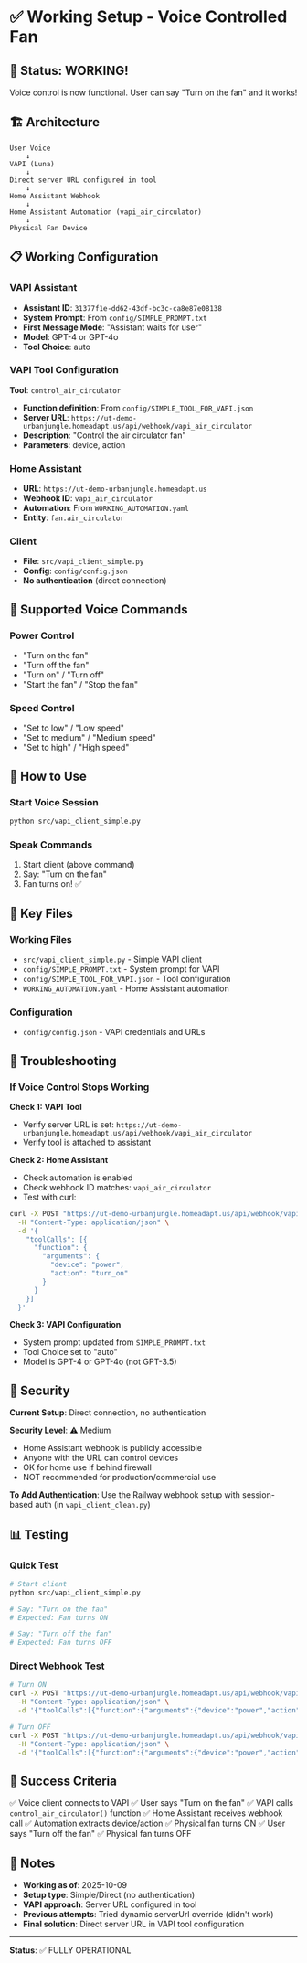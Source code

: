 # ✅ Working Setup - Voice Controlled Fan

## 🎉 Status: WORKING!

Voice control is now functional. User can say "Turn on the fan" and it works!

## 🏗️ Architecture

```
User Voice
    ↓
VAPI (Luna)
    ↓
Direct server URL configured in tool
    ↓
Home Assistant Webhook
    ↓
Home Assistant Automation (vapi_air_circulator)
    ↓
Physical Fan Device
```

## 📋 Working Configuration

### VAPI Assistant
- **Assistant ID**: `31377f1e-dd62-43df-bc3c-ca8e87e08138`
- **System Prompt**: From `config/SIMPLE_PROMPT.txt`
- **First Message Mode**: "Assistant waits for user"
- **Model**: GPT-4 or GPT-4o
- **Tool Choice**: auto

### VAPI Tool Configuration
**Tool**: `control_air_circulator`
- **Function definition**: From `config/SIMPLE_TOOL_FOR_VAPI.json`
- **Server URL**: `https://ut-demo-urbanjungle.homeadapt.us/api/webhook/vapi_air_circulator`
- **Description**: "Control the air circulator fan"
- **Parameters**: device, action

### Home Assistant
- **URL**: `https://ut-demo-urbanjungle.homeadapt.us`
- **Webhook ID**: `vapi_air_circulator`
- **Automation**: From `WORKING_AUTOMATION.yaml`
- **Entity**: `fan.air_circulator`

### Client
- **File**: `src/vapi_client_simple.py`
- **Config**: `config/config.json`
- **No authentication** (direct connection)

## 🎤 Supported Voice Commands

### Power Control
- "Turn on the fan"
- "Turn off the fan"
- "Turn on" / "Turn off"
- "Start the fan" / "Stop the fan"

### Speed Control
- "Set to low" / "Low speed"
- "Set to medium" / "Medium speed"
- "Set to high" / "High speed"

## 🚀 How to Use

### Start Voice Session
```bash
python src/vapi_client_simple.py
```

### Speak Commands
1. Start client (above command)
2. Say: "Turn on the fan"
3. Fan turns on! ✅

## 📁 Key Files

### Working Files
- `src/vapi_client_simple.py` - Simple VAPI client
- `config/SIMPLE_PROMPT.txt` - System prompt for VAPI
- `config/SIMPLE_TOOL_FOR_VAPI.json` - Tool configuration
- `WORKING_AUTOMATION.yaml` - Home Assistant automation

### Configuration
- `config/config.json` - VAPI credentials and URLs

## 🔧 Troubleshooting

### If Voice Control Stops Working

**Check 1: VAPI Tool**
- Verify server URL is set: `https://ut-demo-urbanjungle.homeadapt.us/api/webhook/vapi_air_circulator`
- Verify tool is attached to assistant

**Check 2: Home Assistant**
- Check automation is enabled
- Check webhook ID matches: `vapi_air_circulator`
- Test with curl:
```bash
curl -X POST "https://ut-demo-urbanjungle.homeadapt.us/api/webhook/vapi_air_circulator" \
  -H "Content-Type: application/json" \
  -d '{
    "toolCalls": [{
      "function": {
        "arguments": {
          "device": "power",
          "action": "turn_on"
        }
      }
    }]
  }'
```

**Check 3: VAPI Configuration**
- System prompt updated from `SIMPLE_PROMPT.txt`
- Tool Choice set to "auto"
- Model is GPT-4 or GPT-4o (not GPT-3.5)

## 🔐 Security

**Current Setup**: Direct connection, no authentication

**Security Level**: ⚠️ Medium
- Home Assistant webhook is publicly accessible
- Anyone with the URL can control devices
- OK for home use if behind firewall
- NOT recommended for production/commercial use

**To Add Authentication**: Use the Railway webhook setup with session-based auth (in `vapi_client_clean.py`)

## 📊 Testing

### Quick Test
```bash
# Start client
python src/vapi_client_simple.py

# Say: "Turn on the fan"
# Expected: Fan turns ON

# Say: "Turn off the fan"
# Expected: Fan turns OFF
```

### Direct Webhook Test
```bash
# Turn ON
curl -X POST "https://ut-demo-urbanjungle.homeadapt.us/api/webhook/vapi_air_circulator" \
  -H "Content-Type: application/json" \
  -d '{"toolCalls":[{"function":{"arguments":{"device":"power","action":"turn_on"}}}]}'

# Turn OFF
curl -X POST "https://ut-demo-urbanjungle.homeadapt.us/api/webhook/vapi_air_circulator" \
  -H "Content-Type: application/json" \
  -d '{"toolCalls":[{"function":{"arguments":{"device":"power","action":"turn_off"}}}]}'
```

## 🎯 Success Criteria

✅ Voice client connects to VAPI
✅ User says "Turn on the fan"
✅ VAPI calls `control_air_circulator()` function
✅ Home Assistant receives webhook call
✅ Automation extracts device/action
✅ Physical fan turns ON
✅ User says "Turn off the fan"
✅ Physical fan turns OFF

## 📝 Notes

- **Working as of**: 2025-10-09
- **Setup type**: Simple/Direct (no authentication)
- **VAPI approach**: Server URL configured in tool
- **Previous attempts**: Tried dynamic serverUrl override (didn't work)
- **Final solution**: Direct server URL in VAPI tool configuration

---

**Status**: ✅ FULLY OPERATIONAL
